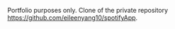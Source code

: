 Portfolio purposes only. Clone of the private repository https://github.com/eileenyang10/spotifyApp.
